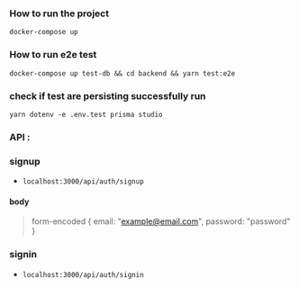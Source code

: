 
### How to run the project 
`docker-compose up`

### How to run e2e test 
`docker-compose up test-db && cd backend && yarn test:e2e`

### check if test are persisting successfully run 
`yarn dotenv -e .env.test prisma studio`


### API :
### signup
- `localhost:3000/api/auth/signup`
####  body 
> form-encoded 
> {
>  email: "example@email.com",
>  password: "password"
> }

### signin
- `localhost:3000/api/auth/signin`
